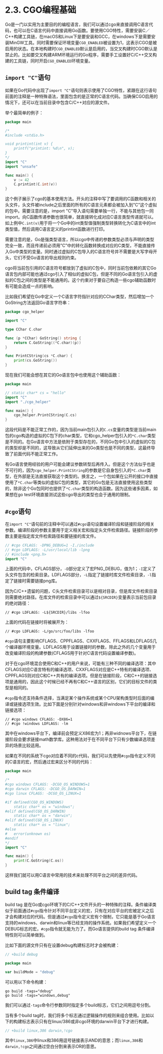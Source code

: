 # 2.3. CGO编程基础

Go是一门以实用为主要目的的编程语言，我们可以通过cgo来直接调用C语言代码，也可以在C语言代码中直接调用Go函数。要使用CGO特性，需要安装C／C++构建工具链，在macOS和Linux下是要安装和GCC，在windows下是需要安装MinGW工具。同时需要保证环境变量`CGO_ENABLED`被设置为1，这表示CGO是被启用的状态。在本地构建时`CGO_ENABLED`默认是启用的，当交叉构建时CGO默认是禁止的。比如要交叉构建ARM环境运行的Go程序，需要手工设置好C/C++交叉构建的工具链，同时开启`CGO_ENABLED`环境变量。

## `import "C"`语句

如果在Go代码中出现了`import "C"`语句则表示使用了CGO特性，紧跟在这行语句前面的注释是一种特殊语法，里面包含的是正常的C语言代码。当确保CGO启用的情况下，还可以在当前目录中包含C/C++对应的源文件。

举个最简单的例子：

```Go
package main

/*
#include <stdio.h>

void printint(int v) {
    printf("printint: %d\n", v);
}
*/
import "C"
import "unsafe"

func main() {
    v := 42
    C.printint(C.int(v))
}
```

这个例子展示了cgo的基本使用方法。开头的注释中写了要调用的C函数和相关的头文件，头文件被include之后里面的所有的C语言元素都会被加入到”C”这个虚拟的包中。需要注意的是，import "C"导入语句需要单独一行，不能与其他包一同import。向C函数传递参数也很简单，就直接转化成对应C语言类型传递就可以。如上例中`C.int(v)`用于将一个Go中的int类型值强制类型转换转化为C语言中的int类型值，然后调用C语言定义的printint函数进行打印。

需要注意的是，Go是强类型语言，所以cgo中传递的参数类型必须与声明的类型完全一致，而且传递前必须用”C”中的转化函数转换成对应的C类型，不能直接传入Go中类型的变量。同时通过虚拟的C包导入的C语言符号并不需要是大写字母开头，它们不受Go语言的导出规则约束。

cgo将当前包引用的C语言符号都放到了虚拟的C包中，同时当前包依赖的其它Go语言包内部可能也通过cgo引入了相似的虚拟C包，但是不同的Go语言包引入的虚拟的C包之间的类型是不能通用的。这个约束对于要自己构造一些cgo辅助函数时有可能会造成一点的影响。

比如我们希望在Go中定义一个C语言字符指针对应的CChar类型，然后增加一个GoString方法返回Go语言字符串：

```go
package cgo_helper

import "C"

type CChar C.char

func (p *CChar) GoString() string {
    return C.GoString((*C.char)(p))
}

func PrintCString(cs *C.char) {
    print(cs.GoString())
}
```

现在我们可能会想在其它的Go语言包中也使用这个辅助函数：

```go
package main

// static char* cs = "hello"
import "C"
import "./cgo_helper"

func main() {
    cgo_helper.PrintCString(C.cs)
}
```

这段代码是不能正常工作的，因为当前main包引入的`C.cs`变量的类型是当前main包的cgo构造的虚拟的C包下的char类型，它和cgo_helper包引入的`*C.char`类型是不同的。在Go语言中方法是依附于类型存在的，不同Go包中引入的虚拟的C包的类型却是不同的，这导致从它们延伸出来的Go类型也是不同的类型，这最终导致了前面代码不能正常工作。

有Go语言使用经验的用户可能会建议参数转型后再传入。但是这个方法似乎也是不可行的，因为`cgo_helper.PrintCString`的参数是它自身包引入的`*C.char`类型，在外部是无法直接获取这个类型的。换言之，一个包如果在公开的接口中直接使用了`*C.char`等类似的虚拟C包的类型，其它的Go包是无法直接使用这些类型的，除非这个Go包同时也提供了`*C.char`类型的构造函数。因为这些诸多因素，如果想在go test环境直接测试这些cgo导出的类型也会于通用的限制。

<!-- 测试代码；需要确实是否有问题 -->

## `#cgo`语句

在`import "C"`语句前的注释中可以通过`#cgo`语句设置编译阶段和链接阶段的相关参数。编译阶段的参数主要用于定义相关宏和指定头文件检索路径。链接阶段的参数主要是指定库文件检索路径和要链接的库文件。

```go
// #cgo CFLAGS: -DPNG_DEBUG=1 -I./include
// #cgo LDFLAGS: -L/usr/local/lib -lpng
// #include <png.h>
import "C"
```

上面的代码中，CFLAGS部分，`-D`部分定义了宏PNG_DEBUG，值为1；`-I`定义了头文件包含的检索目录。LDFLAGS部分，`-L`指定了链接时库文件检索目录，`-l`指定了链接时需要链接png库。


因为C/C++遗留的问题，C头文件检索目录可以是相对目录，但是库文件检索目录则需要绝对路径。在库文件的检索目录中可以通过`${SRCDIR}`变量表示当前包目录的绝对路径：

```
// #cgo LDFLAGS: -L${SRCDIR}/libs -lfoo
```

上面的代码在链接时将被展开为：

```
// #cgo LDFLAGS: -L/go/src/foo/libs -lfoo
```

`#cgo`语句主要影响CFLAGS、CPPFLAGS、CXXFLAGS、FFLAGS和LDFLAGS几个编译器环境变量。LDFLAGS用于设置链接时的参数，除此之外的几个变量用于改变编译阶段的构建参数(CFLAGS用于针对C语言代码设置编译参数)。

对于在cgo环境混合使用C和C++的用户来说，可能有三种不同的编译选项：其中CFLAGS对应C语言特有的编译选项、CXXFLAGS对应是C++特有的编译选项、CPPFLAGS则对应C和C++共有的编译选项。但是在链接阶段，C和C++的链接选项是通用的，因此这个时候已经不再有C和C++语言的区别，它们的目标文件的类型是相同的。

`#cgo`指令还支持条件选择，当满足某个操作系统或某个CPU架构类型时后面的编译或链接选项生效。比如下面是分别针对windows和非windows下平台的编译和链接选项：

```
// #cgo windows CFLAGS: -DX86=1
// #cgo !windows LDFLAGS: -lm
```

其中在windows平台下，编译前会预定义X86宏为1；再非widnows平台下，在链接阶段会要求链接math数学库。这种用法对于在不同平台下只有少数编译选项差异的场景比较适用。

如果在不同的系统下cgo对应着不同的c代码，我们可以先使用`#cgo`指令定义不同的C语言的宏，然后通过宏来区分不同的代码：

```go
package main

/*
#cgo windows CFLAGS: -DCGO_OS_WINDOWS=1
#cgo darwin CFLAGS: -DCGO_OS_DARWIN=1
#cgo linux CFLAGS: -DCGO_OS_LINUX=1

#if defined(CGO_OS_WINDOWS)
	static char* os = "windows";
#elif defined(CGO_OS_DARWIN)
	static char* os = "darwin";
#elif defined(CGO_OS_LINUX)
	static char* os = "linux";
#else
#	error(unknown os)
#endif
*/
import "C"

func main() {
	print(C.GoString(C.os))
}
```

这样我们就可以用C语言中常用的技术来处理不同平台之间的差异代码。

## build tag 条件编译

build tag 是在Go或cgo环境下的C/C++文件开头的一种特殊的注释。条件编译类似于前面通过`#cgo`指令针对不同平台定义的宏，只有在对应平台的宏被定义之后才会构建对应的代码。但是通过`#cgo`指令定义宏有个限制，它只能是基于Go语言支持的windows、darwin和linux等已经支持的操作系统。如果我们希望定义一个DEBUG标志的宏，`#cgo`指令就无能为力了。而Go语言提供的build tag 条件编译特性则可以简单做到。

比如下面的源文件只有在设置debug构建标志时才会被构建：

```go
// +build debug

package main

var buildMode = "debug"
```

可以用以下命令构建：

```
go build -tags="debug"
go build -tags="windows,debug"
```

我们可以通过`-tags`命令行参数同时指定多个build标志，它们之间用逗号分割。

当有多个build tag时，我们将多个标志通过逻辑操作的规则来组合使用。比如以下的构建标志表示只有在linux/386或非cgo环境的darwin平台下才进行构建。

```go
// +build linux,386 darwin,!cgo
```

其中`linux,386`中linux和386用逗号链接表示AND的意思；而`linux,386`和`darwin,!cgo`之间通过空白分割来表示OR的意思。
